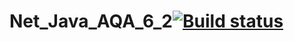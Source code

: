 # Net_Java_AQA_6_2[![Build status](https://ci.appveyor.com/api/projects/status/uotompkat54l2j47?svg=true)](https://ci.appveyor.com/project/zaksignu/net-java-aqa-6-2)
